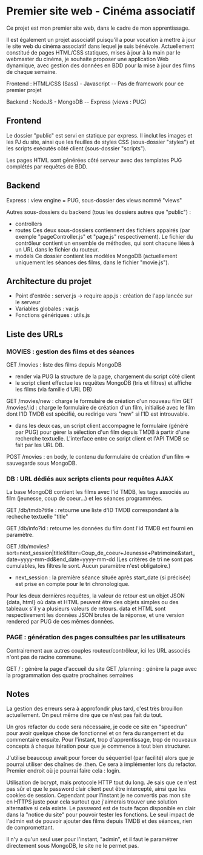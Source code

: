 # Premier site web - Cinéma associatif

Ce projet est mon premier site web, dans le cadre de mon apprentissage.

Il est également un projet associatif puisqu'il a pour vocation à mettre à jour le site web du cinéma associatif dans lequel je suis bénévole. Actuellement constitué de pages HTML/CSS statiques, mises à jour à la main par le webmaster du cinéma, je souhaite proposer une application Web dynamique, avec gestion des données en BDD pour la mise à jour des films de chaque semaine.

Frontend : HTML/CSS (Sass) - Javascript -- Pas de framework pour ce premier projet

Backend : NodeJS - MongoDB -- Express (views : PUG)

## Frontend

Le dossier "public" est servi en statique par express. Il inclut les images et les PJ du site, ainsi que les feuilles de styles CSS (sous-dossier "styles") et les scripts exécutés côté client (sous-dossier "scripts").

Les pages HTML sont générées côté serveur avec des templates PUG complétés par requêtes de BDD.

## Backend

Express : view engine = PUG, sous-dossier des views nommé "views"

Autres sous-dossiers du backend (tous les dossiers autres que "public") :

- controllers
- routes
  Ces deux sous-dossiers contiennent des fichiers appairés (par exemple "pageController.js" et "page.js" respectivement). Le fichier du contrôleur contient un ensemble de méthodes, qui sont chacune liées à un URL dans le fichier du routeur.
- models
  Ce dossier contient les modèles MongoDB (actuellement uniquement les séances des films, dans le fichier "movie.js").

## Architecture du projet

- Point d'entrée : server.js -> require app.js : création de l'app lancée sur le serveur
- Variables globales : var.js
- Fonctions génériques : utils.js

## Liste des URLs

### MOVIES : gestion des films et des séances

GET /movies : liste des films depuis MongoDB

- render via PUG la structure de la page, chargement du script côté client
- le script client effectue les requêtes MongoDB (tris et filtres) et affiche les films (via famille d'URL DB)

GET /movies/new : charge le formulaire de création d'un nouveau film
GET /movies/:id : charge le formulaire de création d'un film, initialisé avec le film dont l'ID TMDB est spécifié, ou redirige vers "new" si l'ID est introuvable.

- dans les deux cas, un script client accompagne le formulaire (généré par PUG) pour gérer la sélection d'un film depuis TMDB à partir d'une recherche textuelle. L'interface entre ce script client et l'API TMDB se fait par les URL DB.

POST /movies : en body, le contenu du formulaire de création d'un film => sauvegarde sous MongoDB.

### DB : URL dédiés aux scripts clients pour requêtes AJAX

La base MongoDB contient les films avec l'id TMDB, les tags associés au film (jeunesse, coup de coeur...) et les séances programmées.

GET /db/tmdb?title : retourne une liste d'ID TMDB correspondant à la recheche textuelle "title"

GET /db/info?id : retourne les données du film dont l'id TMDB est fourni en paramètre.

GET /db/movies?sort=next_session|title&filter=Coup_de_coeur+Jeunesse+Patrimoine&start_date=yyyy-mm-dd&end_date=yyyy-mm-dd
(Les critères de tri ne sont pas cumulables, les filtres le sont. Aucun paramètre n'est obligatoire.)

- next_session : la première séance située après start_date (si précisée) est prise en compte pour le tri chronologique.

Pour les deux dernières requêtes, la valeur de retour est un objet JSON {data, html} où data et HTML peuvent être des objets simples ou des tableaux s'il y a plusieurs valeurs de retours.
data et HTML sont respectivement les données JSON brutes de la réponse, et une version rendered par PUG de ces mêmes données.

### PAGE : génération des pages consultées par les utilisateurs

Contrairement aux autres couples routeur/contrôleur, ici les URL associés n'ont pas de racine commune.

GET / : génère la page d'accueil du site
GET /planning : génère la page avec la programmation des quatre prochaines semaines

## Notes

La gestion des erreurs sera à approfondir plus tard, c'est très brouillon actuellement. On peut même dire que ce n'est pas fait du tout.

Un gros refactor du code sera nécessaire, je code ce site en "speedrun" pour avoir quelque chose de fonctionnel et on fera du rangement et du commentaire ensuite. Pour l'instant, trop d'apprentissage, trop de nouveaux concepts à chaque itération pour que je commence à tout bien structurer.

J'utilise beaucoup await pour forcer du séquentiel (par facilité) alors que je pourrai utiliser des chaînes de .then. Ce sera à implémenter lors du refactor.
Premier endroit où je pourrai faire cela : login.

Utilisation de bcrypt, mais protocole HTTP tout du long. Je sais que ce n'est pas sûr et que le password clair client peut être intercepté,
ainsi que les cookies de session. Cependant pour l'instant je ne convertis pas mon site en HTTPS juste pour cela surtout que j'aimerais trouver une solution
alternative si cela existe. Le password est de toute façon disponible en clair dans la "notice du site" pour pouvoir tester les fonctions.
Le seul impact de l'admin est de pouvoir ajouter des films depuis TMDB et des séances, rien de compromettant.

Il n'y a qu'un seul user pour l'instant, "admin", et il faut le paramétrer directement sous MongoDB, le site ne le permet pas.
